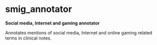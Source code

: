 # smig_annotator

**Social media, Internet and gaming annotator**

Annotates mentions of social media, Internet and online gaming related terms in clinical notes.
